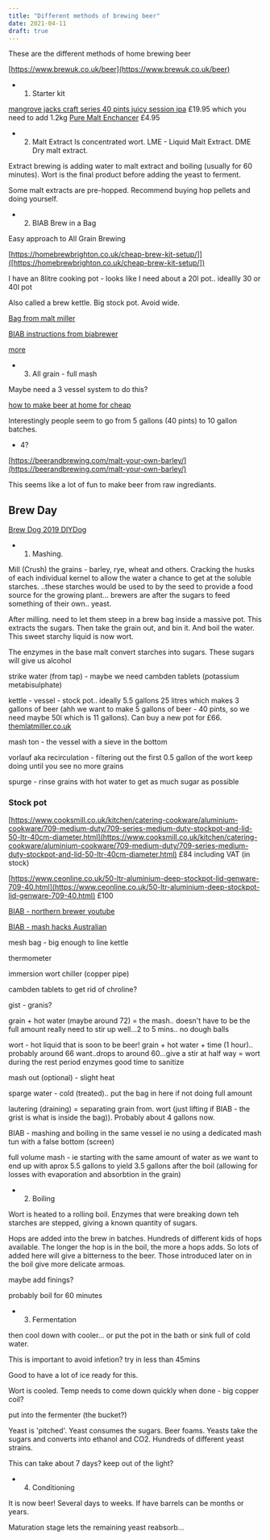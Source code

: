 ```yaml
---
title: "Different methods of brewing beer"
date: 2021-04-11
draft: true
---
```


These are the different methods of home brewing beer 

[https://www.brewuk.co.uk/beer](https://www.brewuk.co.uk/beer)

- 1. Starter kit

[mangrove jacks craft series 40 pints juicy session ipa](https://brew2bottle.co.uk/products/mangrove-jacks-craft-series-40-pints-juicy-session-ipa) £19.95  which you need to add 1.2kg [Pure Malt Enchancer](https://brew2bottle.co.uk/products/mangrove-jacks-1-2kg-pure-malt-enhancer?variant=16698333134963) £4.95


- 2. Malt Extract
Is concentrated wort. LME - Liquid Malt Extract. DME Dry malt extract. 

Extract brewing is adding water to malt extract and boiling (usually for 60 minutes). Wort is the final product before adding the yeast to ferment.

Some malt extracts are pre-hopped. Recommend buying hop pellets and doing yourself.

- 2. BIAB Brew in a Bag

Easy approach to All Grain Brewing

[https://homebrewbrighton.co.uk/cheap-brew-kit-setup/]]([https://homebrewbrighton.co.uk/cheap-brew-kit-setup/])

I have an 8litre cooking pot - looks like I need about a 20l pot.. ideallly 30 or 40l pot

Also called a brew kettle. Big stock pot. Avoid wide.


[Bag from malt miller](https://www.themaltmiller.co.uk/product/large-grain-bag-kettle-liner-biab-brew-in-a-bag/)

[BIAB instructions from biabrewer](https://biabrewer.info/viewtopic.php?t=352)

[more](https://beginnerbrewer.com/going-all-grain-with-biab-basic-equipment/)

- 3. All grain - full mash

Maybe need a 3 vessel system to do this?

[how to make beer at home for cheap](https://www.youtube.com/watch?v=2gQXDU3eSPY)

Interestingly people seem to go from 5 gallons (40 pints) to 10 gallon batches.

- 4?

[https://beerandbrewing.com/malt-your-own-barley/](https://beerandbrewing.com/malt-your-own-barley/)

This seems like a lot of fun to make beer from raw ingrediants.


## Brew Day 

[Brew Dog 2019 DIYDog](https://www.brewdog.com/blog/diy-dog-2019)

- 1. Mashing. 

Mill (Crush) the grains - barley, rye, wheat and others. Cracking the husks of each individual kernel to allow the water a chance to get at the soluble starches. ..these starches would be used to by the seed to provide a food source for the growing plant... brewers are after the sugars to feed something of their own.. yeast.

After milling. need to let them steep in a brew bag inside a massive pot. This extracts the sugars. Then take the grain out, and bin it. And boil the water. This sweet starchy liquid is now wort.

The enzymes in the base malt convert starches into sugars. These sugars will give us alcohol


strike water (from tap) - maybe we need cambden tablets (potassium metabisulphate)

kettle - vessel - stock pot.. ideally  5.5 gallons 25 litres which makes 3 gallons of beer (ahh we want to make 5 gallons of beer - 40 pints, so we need maybe 50l which is 11 gallons). Can buy a new pot for £66. [themlatmiller.co.uk](https://www.themaltmiller.co.uk/product-category/equipment/stainless-steel-pots/) 

mash ton - the vessel with a sieve in the bottom

vorlauf aka recirculation - filtering out the first 0.5 gallon of the wort
 keep doing until you see no more grains

spurge - rinse grains with hot water to get as much sugar as possible


### Stock pot

[https://www.cooksmill.co.uk/kitchen/catering-cookware/aluminium-cookware/709-medium-duty/709-series-medium-duty-stockpot-and-lid-50-ltr-40cm-diameter.html](https://www.cooksmill.co.uk/kitchen/catering-cookware/aluminium-cookware/709-medium-duty/709-series-medium-duty-stockpot-and-lid-50-ltr-40cm-diameter.html) £84 including VAT (in stock)

[https://www.ceonline.co.uk/50-ltr-aluminium-deep-stockpot-lid-genware-709-40.html](https://www.ceonline.co.uk/50-ltr-aluminium-deep-stockpot-lid-genware-709-40.html) £100

[BIAB - northern brewer youtube](https://www.youtube.com/watch?v=IneNZ4l6das)

[BIAB - mash hacks Australian](https://www.youtube.com/watch?v=KZ4l0SW1pn0) 

mesh bag - big enough to line kettle

thermometer

immersion wort chiller (copper pipe)

cambden tablets to get rid of chroline?

gist - granis?

grain + hot water (maybe around 72) = the mash.. doesn't have to be the full amount
  really need to stir up well...2 to 5 mins.. no dough balls

wort - hot liquid that is soon to be beer!
grain + hot water + time (1 hour).. probably around 66 want..drops to around 60...give a stir at half way  = wort
   during the rest period enzymes
   good time to sanitize

mash out (optional) - slight heat

sparge water - cold (treated).. put the bag in here if not doing full amount

lautering (draining) = separating grain from. wort (just lifting if BIAB - the grist is what is inside the bag)). Probably about 4 gallons now.

BIAB - mashing and boiling in the same vessel
 ie no using a dedicated mash tun with a false bottom (screen)

 full volume mash - ie starting with the same amount of water as we want to end up with
    aprox 5.5 gallons to yield 3.5 gallons after the boil (allowing for losses with evaporation and absorbtion in the grain)

- 2. Boiling

Wort is heated to a rolling boil. Enzymes that were breaking down teh starches are stepped, giving a known quantity of sugars. 

Hops are added into the brew in batches. Hundreds of different kids of hops available. The longer the hop is in the boil, the more a hops adds. So lots of added here will give a bitterness to the beer. Those introduced later on in the boil give more delicate armoas.

maybe add finings?

probably boil for 60 minutes

- 3. Fermentation

then cool down with cooler... or put the pot in the bath or sink full of cold water.

This is important to avoid infetion? try in less than 45mins

Good to have a lot of ice ready for this.


Wort is cooled. Temp needs to come down quickly when done - big copper coil?

put into the fermenter (the bucket?)


Yeast is 'pitched'. Yeast consumes the sugars. Beer foams. Yeasts take the sugars and converts into ethanol and CO2. Hundreds of different yeast strains.

This can take about 7 days? keep out of the light?


- 4. Conditioning

It is now beer!
Several days to weeks. If have barrels can be months or years. 

Maturation stage lets the remaining yeast reabsorb...
